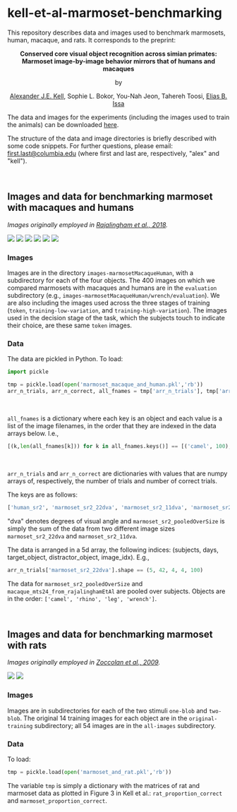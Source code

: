 # kell-et-al-marmoset-benchmarking
This repository describes data and images used to benchmark marmosets, human, macaque, and rats. It corresponds to the preprint:

<p align="center"> <b>Conserved core visual object recognition across simian primates: <br> Marmoset image-by-image behavior mirrors that of humans and macaques</b></p>

<p align="center">by</p>

<p align="center"> <a href="http://www.alexkell.org">Alexander J.E. Kell</a>, Sophie L. Bokor, You-Nah Jeon, Tahereh Toosi, <a href="https://zuckermaninstitute.columbia.edu/elias-b-issa-phd">Elias B. Issa</a></p>

The data and images for the experiments (including the images used to train the animals) can be downloaded <a href="https://drive.google.com/drive/folders/1ROffAeMLelTZZGcjU37fwAtX_ZOleeSl?usp=sharing">here</a>. 

The structure of the data and image directories is briefly described with some code snippets. For further questions, please email: first.last@columbia.edu (where first and last are, respectively, "alex" and "kell").

<br/>

## Images and data for benchmarking marmoset with macaques and humans 

*Images originally employed in <a href="https://www.jneurosci.org/content/38/33/7255.short">Rajalingham et al., 2018</a>.*

![](demo-images/objectome_leg_49f256d8dabc6b838fbe5edd065059a429423d77_ty0.11434_tz-0.95641_rxy-0.70757_rxz100.7196_ryz-104.9698_s1.6955.png?raw=true) ![](demo-images/objectome_rhino_3f47f215207f7778b30e7657a51e3f356d57cf05_ty-0.34168_tz0.73404_rxy96.0619_rxz-68.7854_ryz111.0928_s1.5602.png?raw=true)  ![](demo-images/objectome_wrench_4c517e6aa7106d77da033fcfff513c46440070bc_ty0.0071089_tz0.66901_rxy164.9007_rxz-16.5148_ryz-109.9868_s1.6494.png?raw=true) ![](demo-images/objectome_camel_055f0585df22892fd7382f4670f1ad1140aa9c7c_ty0.35276_tz-0.70707_rxy13.4384_rxz-160.8124_ryz144.5926_s1.3677.png?raw=true) ![](demo-images/objectome_wrench_0fca926347ac3078751295aa2db3a5d5f2419053_ty-0.52734_tz0.29721_rxy-61.7855_rxz-164.0429_ryz20.332_s1.0691.png?raw=true) ![](demo-images/objectome_rhino_8f74a3b222bb708b8806ea3ae2b8fa42ff9019ed_ty-0.32077_tz0.74069_rxy90.7533_rxz118.1939_ryz61.3188_s1.4104.png?raw=true)

### Images
Images are in the directory `images-marmosetMacaqueHuman`, with a subdirectory for each of the four objects. The 400 images on which we compared marmosets with macaques and humans are in the `evaluation` subdirectory (e.g., `images-marmosetMacaqueHuman/wrench/evaluation`). We are also including the images used across the three stages of training (`token`, `training-low-variation`, and `training-high-variation`). The images used in the decision stage of the task, which the subjects touch to indicate their choice, are these same `token` images.

### Data
The data are pickled in Python. To load:

```python
import pickle

tmp = pickle.load(open('marmoset_macaque_and_human.pkl','rb'))
arr_n_trials, arr_n_correct, all_fnames = tmp['arr_n_trials'], tmp['arr_n_correct'], tmp['all_fns']
```

<br/>

`all_fnames` is a dictionary where each key is an object and each value is a list of the image filenames, in the order that they are indexed in the data arrays below. I.e.,

```python
[(k,len(all_fnames[k])) for k in all_fnames.keys()] == [('camel', 100), ('leg', 100), ('wrench', 100), ('rhino', 100)]
```

<br/>

`arr_n_trials` and `arr_n_correct` are dictionaries with values that are numpy arrays of, respectively, the number of trials and number of correct trials. 

The keys are as follows: 
```python
['human_sr2', 'marmoset_sr2_22dva', 'marmoset_sr2_11dva', 'marmoset_sr2_pooledOverSize', 'macaque_mts24_from_rajalinghamEtAl']
```

"dva" denotes degrees of visual angle and `marmoset_sr2_pooledOverSize` is simply the sum of the data from two different image sizes `marmoset_sr2_22dva` and `marmoset_sr2_11dva`.

The data is arranged in a 5d array, the following indices: (subjects, days, target_object, distractor_object, image_idx). E.g.,
```python
arr_n_trials['marmoset_sr2_22dva'].shape == (5, 42, 4, 4, 100)
```

The data for `marmoset_sr2_pooledOverSize` and `macaque_mts24_from_rajalinghamEtAl` are pooled over subjects. Objects are in the order: `['camel', 'rhino', 'leg', 'wrench']`.

<br/>

## Images and data for benchmarking marmoset with rats

*Images originally employed in <a href="https://www.pnas.org/content/106/21/8748">Zoccolan et al., 2009</a>.*

![](demo-images/objectome_blob_e600cc291cb9f7227091183c95297153ddf9c856320c9906e8413640_N1_ty-10.0000_tz-10.0000_rxy0.0000_rxz60.0000_ryz0.0000_s30.0000.png?raw=true) ![](demo-images/objectome_blob_a1fca6246cdec0805476d9881060671d65994fca7f846140c78eeb43_N2_ty-10.0000_tz-10.0000_rxy0.0000_rxz60.0000_ryz0.0000_s30.0000.png?raw=true) 

### Images 
Images are in subdirectories for each of the two stimuli `one-blob` and `two-blob`. The original 14 training images for each object are in the `original-training` subdirectory; all 54 images are in the `all-images` subdirectory.


### Data
To load:

```python
tmp = pickle.load(open('marmoset_and_rat.pkl','rb'))
```

The variable `tmp` is simply a dictionary with the matrices of rat and marmoset data as plotted in Figure 3 in Kell et al.: `rat_proportion_correct` and `marmoset_proportion_correct`. 
